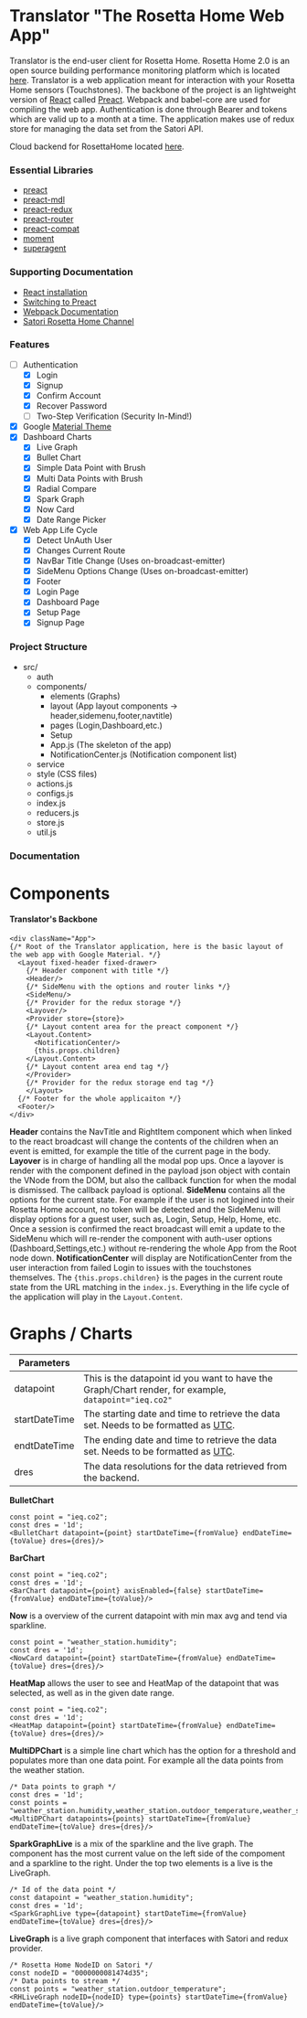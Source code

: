 # Translator "The Rosetta Home Web App"

Translator is the end-user client for Rosetta Home. Rosetta Home 2.0 is an open source building performance monitoring platform which is located <a href="https://github.com/rosetta-home">here</a>. Translator is a web application meant for interaction with your Rosetta Home sensors (Touchstones). The backbone of the project is an lightweight version of <a href="https://facebook.github.io/react/">React</a> called <a href="https://preactjs.com/">Preact</a>. Webpack and babel-core are used for compiling the web app. Authentication is done through Bearer and tokens which are valid up to a month at a time. The application makes use of redux store for managing the data set from the Satori API.

Cloud backend for RosettaHome located <a href="https://github.com/rosetta-home/brood">here</a>.

### Essential Libraries

  - <a href="https://github.com/developit/preact">preact</a>
  - <a href="https://github.com/developit/preact-mdl">preact-mdl</a>
  - <a href="https://github.com/developit/preact-redux">preact-redux</a>
  - <a href="https://github.com/developit/preact-router">preact-router</a>
  - <a href="https://github.com/developit/preact-compat">preact-compat</a>
  - <a href="https://momentjs.com/">moment</a>
  - <a href="https://github.com/visionmedia/superagent">superagent</a>

### Supporting Documentation

- <a href="https://facebook.github.io/react/docs/installation.html">React installation</a>
- <a href="https://preactjs.com/guide/switching-to-preact">Switching to Preact</a>
- <a href="https://webpack.github.io/docs/">Webpack Documentation</a>
- <a href="https://www.satori.com/channels/rosetta-home">Satori Rosetta Home Channel</a>

### Features

- [ ] Authentication
  - [x] Login
  - [x] Signup
  - [x] Confirm Account
  - [x] Recover Password
  - [ ] Two-Step Verification (Security In-Mind!)
- [x] Google <a href="https://material.io/guidelines/">Material Theme</a>
- [x] Dashboard Charts
  - [x] Live Graph
  - [x] Bullet Chart
  - [x] Simple Data Point with Brush
  - [x] Multi Data Points with Brush
  - [x] Radial Compare
  - [x] Spark Graph
  - [x] Now Card
  - [x] Date Range Picker
- [x] Web App Life Cycle
  - [x] Detect UnAuth User
  - [x] Changes Current Route
  - [x] NavBar Title Change (Uses on-broadcast-emitter)
  - [x] SideMenu Options Change (Uses on-broadcast-emitter)
  - [x] Footer
  - [x] Login Page
  - [x] Dashboard Page
  - [x] Setup Page
  - [x] Signup Page

### Project Structure

  - src/
    - auth
    - components/
      - elements (Graphs)
      - layout (App layout components -> header,sidemenu,footer,navtitle)
      - pages (Login,Dashboard,etc.)
      - Setup
      - App.js (The skeleton of the app)
      - NotificationCenter.js (Notification component list)
    - service
    - style (CSS files)
    - actions.js
    - configs.js
    - index.js
    - reducers.js
    - store.js
    - util.js

### Documentation

# Components

#### Translator's Backbone

```
<div className="App">
{/* Root of the Translator application, here is the basic layout of the web app with Google Material. */}
  <Layout fixed-header fixed-drawer>
    {/* Header component with title */}
    <Header/>
    {/* SideMenu with the options and router links */}
    <SideMenu/>
    {/* Provider for the redux storage */}
    <Layover/>
    <Provider store={store}>
    {/* Layout content area for the preact component */}
    <Layout.Content>
      <NotificationCenter/>
      {this.props.children}
    </Layout.Content>
    {/* Layout content area end tag */}
    </Provider>
    {/* Provider for the redux storage end tag */}
    </Layout>
  {/* Footer for the whole applicaiton */}
  <Footer/>
</div>
```
<b>Header</b> contains the NavTitle and RightItem component which when linked to the react broadcast will change the contents of the children when an event is emitted, for example the title of the current page in the body. <b>Layover</b> is in charge of handling all the modal pop ups. Once a layover is render with the component defined in the payload json object with contain the VNode from the DOM, but also the callback function for when the modal is dismissed. The callback payload is optional. <b>SideMenu</b> contains all the options for the current state. For example if the user is not logined into their Rosetta Home account, no token will be detected and the SideMenu will display options for a guest user, such as, Login, Setup, Help, Home, etc. Once a session is confirmed the react broadcast will emit a update to the SideMenu which will re-render the component with auth-user options (Dashboard,Settings,etc.) without re-rendering the whole App from the Root node down. <b>NotificationCenter</b> will display are NotificationCenter from the user interaction from failed Login to issues with the touchstones themselves. The ```{this.props.children}``` is the pages in the current route state from the URL matching in the ```index.js```. Everything in the life cycle of the application will play in the ```Layout.Content```.



# Graphs / Charts

| Parameters |  |
|---------|----------------|
| datapoint | This is the datapoint id you want to have the Graph/Chart render, for example, ```datapoint="ieq.co2"```     |
| startDateTime | The starting date and time to retrieve the data set. Needs to be formatted as <a href="https://www.timeanddate.com/time/aboututc.html">UTC</a>. |
| endtDateTime | The ending date and time to retrieve the data set. Needs to be formatted as <a href="https://www.timeanddate.com/time/aboututc.html">UTC</a>. |
| dres | The data resolutions for the data retrieved from the backend. |

<b>BulletChart</b>

```
const point = "ieq.co2";
const dres = '1d';
<BulletChart datapoint={point} startDateTime={fromValue} endDateTime={toValue} dres={dres}/>
```

<b>BarChart</b>

```
const point = "ieq.co2";
const dres = '1d';
<BarChart datapoint={point} axisEnabled={false} startDateTime={fromValue} endDateTime={toValue}/>
```

<b>Now</b> is a overview of the current datapoint with min max avg and tend via sparkline.

```
const point = "weather_station.humidity";
const dres = '1d';
<NowCard datapoint={point} startDateTime={fromValue} endDateTime={toValue} dres={dres}/>
```

<b>HeatMap</b> allows the user to see and HeatMap of the datapoint that was selected, as well as in the given date range.

```
const point = "ieq.co2";
const dres = '1d';
<HeatMap datapoint={point} startDateTime={fromValue} endDateTime={toValue} dres={dres}/>
```

<b>MultiDPChart</b> is a simple line chart which has the option for a threshold and populates more than one data point. For example all the data points from the weather station.

```
/* Data points to graph */
const dres = '1d';
const points = "weather_station.humidity,weather_station.outdoor_temperature,weather_station.indoor_temperature";
<MultiDPChart datapoints={points} startDateTime={fromValue} endDateTime={toValue} dres={dres}/>
```
<b>SparkGraphLive</b> is a mix of the sparkline and the live graph. The component has the most current value on the left side of the compoment and a sparkline to the right. Under the top two elements is a live is the LiveGraph.

```
/* Id of the data point */
const datapoint = "weather_station.humidity";
const dres = '1d';
<SparkGraphLive type={datapoint} startDateTime={fromValue} endDateTime={toValue} dres={dres}/>
```

<b>LiveGraph</b> is a live graph component that interfaces with Satori and redux provider.

```
/* Rosetta Home NodeID on Satori */
const nodeID = "0000000081474d35";
/* Data points to stream */
const points = "weather_station.outdoor_temperature";
<RHLiveGraph nodeID={nodeID} type={points} startDateTime={fromValue} endDateTime={toValue}/>
```

